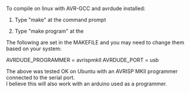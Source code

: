 To compile on linux with AVR-GCC and avrdude installed:

1.  Type "make" at the command prompt

2.  Type "make program" at the

The following are set in the MAKEFILE and you may need to change them based on your system:

AVRDUDE_PROGRAMMER = avrispmkII
AVRDUDE_PORT = usb

The above was tested OK on Ubuntu with an AVRISP MKII programmer connected to the serial port.  
I believe this will also work with an arduino used as a programmer.
